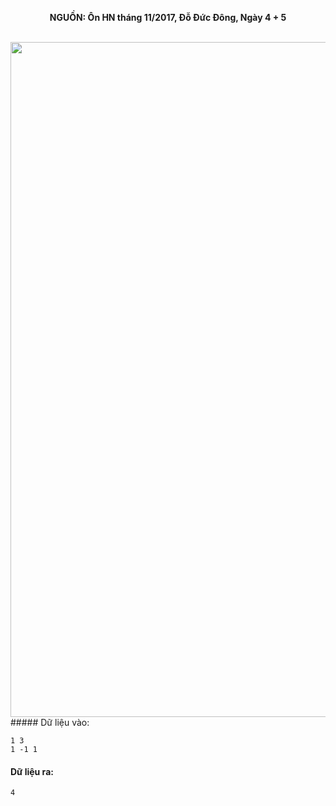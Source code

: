 **<center>NGUỒN: Ôn HN tháng 11/2017, Đỗ Đức Đông, Ngày 4 + 5</center>**
<br>

<img src="/images/problems/1033/bomb.svg" width=1080px>##### Dữ liệu vào:
```
1 3
1 -1 1
```

#### Dữ liệu ra:
```
4
```
